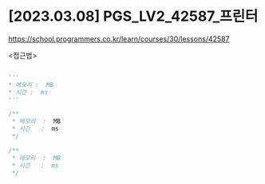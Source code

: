 #   [2023.03.08] PGS_LV2_42587_프린터
https://school.programmers.co.kr/learn/courses/30/lessons/42587

<접근법>

```

```




```python
'''
* 메모리 :  MB
* 시간 :  ms
'''


```




```java
/**
 * 메모리  :  MB
 * 시간   :  ms
 */


```



```js
/**
 * 메모리  :  MB
 * 시간   :  ms
 */


```

